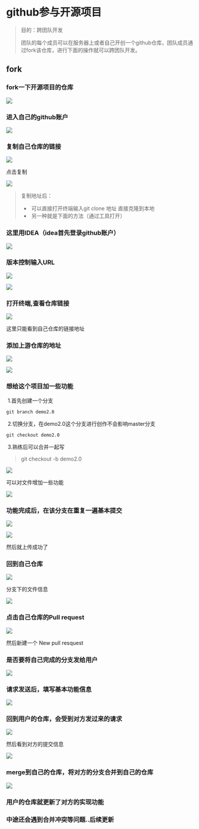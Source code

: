 
# github参与开源项目

>目的：跨团队开发
>
>团队的每个成员可以在服务器上或者自己开创一个github仓库，团队成员通过fork该仓库，进行下面的操作就可以跨团队开发。

## fork

### fork一下开源项目的仓库

![](https://img-blog.csdnimg.cn/7e58047f068c4ea6a4a63eba74898ac7.png#pic_center)

### 进入自己的github账户

![](https://img-blog.csdnimg.cn/6a104a877d434291b5da75f0616c2194.png#pic_center)

### 复制自己仓库的链接

![](https://img-blog.csdnimg.cn/844737962e8f49d097489643ed0cb3ed.png#pic_center)

点击复制

![](https://img-blog.csdnimg.cn/160cadd6b4b54216b6e8f4e70bd55515.png#pic_center)

> 复制地址后：
>
> - ​	可以直接打开终端输入git clone 地址 直接克隆到本地
> - ​	另一种就是下面的方法（通过工具打开）

### 这里用IDEA（idea首先登录github账户）

![](https://img-blog.csdnimg.cn/263040b1fe7e4185940e99ea0faa778d.jpeg#pic_center)

### 版本控制输入URL

![](https://img-blog.csdnimg.cn/ce2b7472bb81453489e252d12af46c51.jpeg#pic_center)

![](https://img-blog.csdnimg.cn/56a6de2873044754ade4b0c756e725e5.jpeg#pic_center)

### 打开终端,查看仓库链接

![](https://img-blog.csdnimg.cn/ee4f64520ef64b91b651632c13901686.jpeg#pic_center)

这里只能看到自己仓库的链接地址

### 添加上游仓库的地址

![](https://img-blog.csdnimg.cn/304606a8c3244625b2021038e77e4c17.png#pic_center)

![](https://img-blog.csdnimg.cn/e478f6babc2e45bea32e91acbaf64f96.jpeg#pic_center)

### 想给这个项目加一些功能

​	1.首先创建一个分支

```
git branch demo2.0
```

​	2.切换分支，在demo2.0这个分支进行创作不会影响master分支

```
git checkout demo2.0
```

​	3.熟练后可以合并一起写

>git checkout -b demo2.0

![](https://img-blog.csdnimg.cn/29033f15249d4e369a74b0038a9cfb7a.jpeg#pic_center)

  可以对文件增加一些功能

![](https://img-blog.csdnimg.cn/cb6fb4f4cd574f4fbfca873bc3b0490d.jpeg#pic_center)

### 功能完成后，在该分支在重复一遍基本提交

![](https://img-blog.csdnimg.cn/7aec3d96412c484683ca8c18bc1c418e.jpeg#pic_center)

![](https://img-blog.csdnimg.cn/343e5c2b4de84f789c643d5b15f83301.jpeg#pic_center)

然后就上传成功了

### 回到自己仓库

![](https://img-blog.csdnimg.cn/403cdc63c8fe445f82844879672c5a27.png#pic_center)

分支下的文件信息

![](https://img-blog.csdnimg.cn/b1be0bd39e474647bce192227c624aa7.jpeg#pic_center)

###  点击自己仓库的Pull request

![](https://img-blog.csdnimg.cn/14250835e0e84b8283ba5fa421638fa5.png#pic_center)

然后新建一个 New pull resquest

### 是否要将自己完成的分支发给用户

![](https://img-blog.csdnimg.cn/a58b9680c0154807a1f74c74625b1001.png#pic_center)

### 请求发送后，填写基本功能信息

![](https://img-blog.csdnimg.cn/c2fbdba1ffb343048c6cbb12beb67f00.png#pic_center)

### 回到用户的仓库，会受到对方发过来的请求

![](https://img-blog.csdnimg.cn/9f711695c8d0454c8b9a59d468c2a109.png#pic_center)

然后看到对方的提交信息

![](https://img-blog.csdnimg.cn/7837ef277dd744f9b78a6348d38ab9f6.png#pic_center)

### merge到自己的仓库，将对方的分支合并到自己的仓库

![](https://img-blog.csdnimg.cn/afb1c8185f4f4548ab63c912cde698a2.png#pic_center)

### 用户的仓库就更新了对方的实现功能

### 中途还会遇到合并冲突等问题..后续更新
